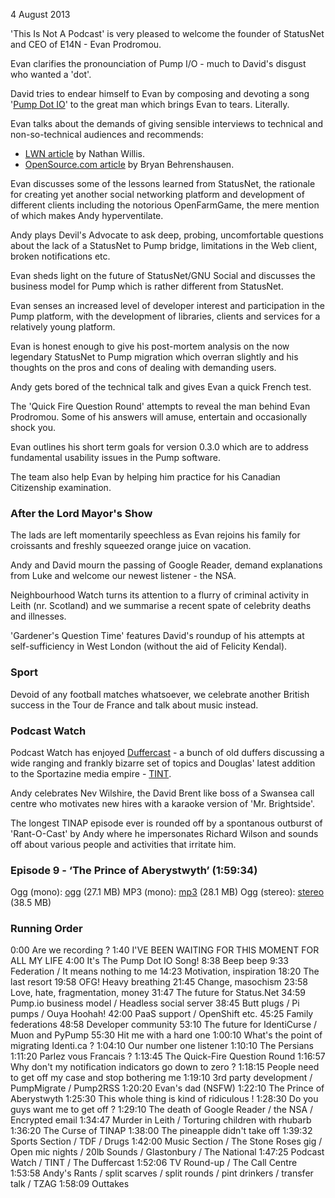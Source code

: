 4 August 2013

'This Is Not A Podcast' is very pleased to welcome the founder of
StatusNet and CEO of E14N - Evan Prodromou.

Evan clarifies the pronounciation of Pump I/O - much to David's
disgust who wanted a 'dot'.

David tries to endear himself to Evan by composing and devoting a song
'[Pump Dot IO][song]' to the great man which brings Evan to
tears. Literally.

[song]: https://soundcloud.com/dmarsd/pump-dot-io/s-9mS6W

Evan talks about the demands of giving sensible interviews to
technical and non-so-technical audiences and recommends:

- [LWN article][LWN] by Nathan Willis.
- [OpenSource.com article][OS] by Bryan Behrenshausen.

[LWN]: http://lwn.net/Articles/544347
[OS]: http://opensource.com/life/13/7/pump-io

Evan discusses some of the lessons learned from StatusNet, the
rationale for creating yet another social networking platform and
development of different clients including the notorious OpenFarmGame,
the mere mention of which makes Andy hyperventilate.

Andy plays Devil's Advocate to ask deep, probing, uncomfortable
questions about the lack of a StatusNet to Pump bridge, limitations in
the Web client, broken notifications etc.

Evan sheds light on the future of StatusNet/GNU Social and discusses
the business model for Pump which is rather different from StatusNet.

Evan senses an increased level of developer interest and participation
in the Pump platform, with the development of libraries, clients and
services for a relatively young platform.

Evan is honest enough to give his post-mortem analysis on the now
legendary StatusNet to Pump migration which overran slightly and his
thoughts on the pros and cons of dealing with demanding users.

Andy gets bored of the technical talk and gives Evan a quick
French test.

The 'Quick Fire Question Round' attempts to reveal the man behind
Evan Prodromou. Some of his answers will amuse, entertain and
occasionally shock you.

Evan outlines his short term goals for version 0.3.0 which are to address
fundamental usability issues in the Pump software.

The team also help Evan by helping him practice for his Canadian Citizenship
examination.

### After the Lord Mayor's Show

The lads are left momentarily speechless as Evan rejoins his family
for croissants and freshly squeezed orange juice on vacation.

Andy and David mourn the passing of Google Reader, demand explanations
from Luke and welcome our newest listener - the NSA.

Neighbourhood Watch turns its attention to a flurry of criminal activity
in Leith (nr. Scotland) and we summarise a recent spate of celebrity deaths
and illnesses.

'Gardener's Question Time' features David's roundup of his attempts at
self-sufficiency in West London (without the aid of Felicity Kendal).

### Sport

Devoid of any football matches whatsoever, we celebrate another British
success in the Tour de France and talk about music instead.

### Podcast Watch

Podcast Watch has enjoyed [Duffercast][Duffercast] - a bunch of old duffers
discussing a wide ranging and frankly bizarre set of topics and
Douglas' latest addition to the Sportazine media empire - [TINT][TINT].

[Duffercast]: http://duffercast.org/2013/06/12/duffercast-0-a-stealth-lawnmower/
[TINT]: http://sportazine.com/football/this-is-not-tinap-tint-episode-1

Andy celebrates Nev Wilshire, the David Brent like boss of a Swansea call
centre who motivates new hires with a karaoke version of 'Mr. Brightside'.

The longest TINAP episode ever is rounded off by a spontanous outburst
of 'Rant-O-Cast' by Andy where he impersonates Richard Wilson and sounds
off about various people and activities that irritate him.

### Episode 9 - ‘The Prince of Aberystwyth’ (1:59:34)

Ogg (mono): [ogg][ogg] (27.1 MB)
MP3 (mono): [mp3][mp3] (28.1 MB)
Ogg (stereo): [stereo][stereo] (38.5 MB)

[ogg]: http://archive.org/download/TINAP_AUDIO/TINAP9.ogg
[mp3]: http://archive.org/download/TINAP_AUDIO/TINAP9.mp3
[stereo]: http://archive.org/download/TINAP_AUDIO/TINAP9stereo.ogg

### Running Order

0:00 Are we recording ?
1:40 I'VE BEEN WAITING FOR THIS MOMENT FOR ALL MY LIFE
4:00 It's The Pump Dot IO Song!
8:38 Beep beep
9:33 Federation / It means nothing to me
14:23 Motivation, inspiration
18:20 The last resort
19:58 OFG! Heavy breathing
21:45 Change, masochism
23:58 Love, hate, fragmentation, money
31:47 The future for Status.Net
34:59 Pump.io business model / Headless social server
38:45 Butt plugs / Pi pumps / Ouya Hoohah!
42:00 PaaS support / OpenShift etc.
45:25 Family federations
48:58 Developer community
53:10 The future for IdentiCurse / Muon and PyPump
55:30 Hit me with a hard one
1:00:10 What's the point of migrating Identi.ca ?
1:04:10 Our number one listener
1:10:10 The Persians
1:11:20 Parlez vous Francais ?
1:13:45 The Quick-Fire Question Round
1:16:57 Why don't my notification indicators go down to zero ?
1:18:15 People need to get off my case and stop bothering me
1:19:10 3rd party development / PumpMigrate / Pump2RSS
1:20:20 Evan's dad (NSFW)
1:22:10 The Prince of Aberystwyth
1:25:30 This whole thing is kind of ridiculous !
1:28:30 Do you guys want me to get off ?
1:29:10 The death of Google Reader / the NSA / Encrypted email
1:34:47 Murder in Leith / Torturing children with rhubarb
1:36:20 The Curse of TINAP
1:38:00 The pineapple didn't take off
1:39:32 Sports Section / TDF / Drugs
1:42:00 Music Section / The Stone Roses gig / Open mic nights / 20lb Sounds / Glastonbury / The National
1:47:25 Podcast Watch / TINT / The Duffercast
1:52:06 TV Round-up / The Call Centre
1:53:58 Andy's Rants / split scarves / split rounds / pint drinkers / transfer talk / TZAG
1:58:09 Outtakes
